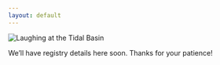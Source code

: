 ```yaml
---
layout: default
---
```


![Laughing at the Tidal Basin](../assets/images/IMG_6675.jpg)

We’ll have registry details here soon. Thanks for your patience!